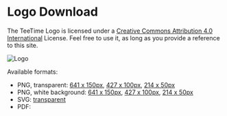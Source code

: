 # Logo Download

The TeeTime Logo is licensed under a [Creative Commons Attribution 4.0 International](http://creativecommons.org/licenses/by/4.0/) License. Feel free to use it, as long as you provide a reference to this site.



![Logo](images/teetime-transparent-100.png)



Available formats:

* PNG, transparent: [641 x 150px](images/teetime-transparent-150.png), [427 x 100px](images/teetime-transparent-100.png), [214 x 50px](images/teetime-transparent-50.png)
* PNG, white background: [641 x 150px](images/teetime-white-150.png), [427 x 100px](images/teetime-white-100.png), [214 x 50px](images/teetime-white-50.png)
* SVG: [transparent](images/teetime-path.svg)
* PDF:


